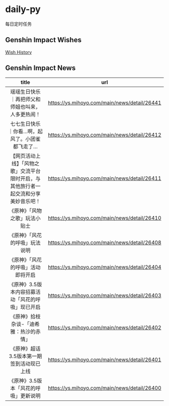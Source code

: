 # daily-py
每日定时任务


## Genshin Impact Wishes
[Wish History](./genshin_impact_wish.md)


## Genshin Impact News

| title | url |
|:---:|:---:|
| 瑶瑶生日快乐｜再把师父和师姐也叫来，人多更热闹！ | https://ys.mihoyo.com/main/news/detail/26441 |
| 七七生日快乐｜你看…啊，起风了。小团雀都飞走了… | https://ys.mihoyo.com/main/news/detail/26412 |
| 【网页活动上线】「风物之歌」交流平台限时开启，与其他旅行者一起交流和分享美妙音乐吧！ | https://ys.mihoyo.com/main/news/detail/26411 |
| 《原神》「风物之歌」玩法小贴士 | https://ys.mihoyo.com/main/news/detail/26410 |
| 《原神》「风花的呼吸」玩法说明 | https://ys.mihoyo.com/main/news/detail/26408 |
| 《原神》「风花的呼吸」活动即将开启 | https://ys.mihoyo.com/main/news/detail/26404 |
| 《原神》3.5版本内容招募活动「风花的呼吸」现已开启 | https://ys.mihoyo.com/main/news/detail/26403 |
| 《原神》拾枝杂谈-「迪希雅：热沙的赤情」 | https://ys.mihoyo.com/main/news/detail/26402 |
| 《原神》超话3.5版本第一期签到活动现已上线 | https://ys.mihoyo.com/main/news/detail/26401 |
| 《原神》3.5版本「风花的呼吸」更新说明 | https://ys.mihoyo.com/main/news/detail/26400 |

